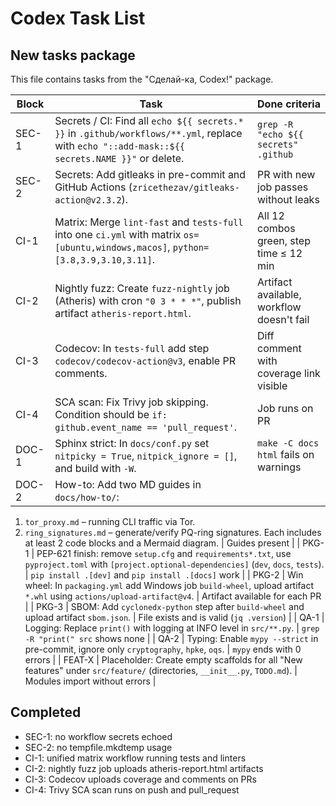 # Codex Task List

## New tasks package

This file contains tasks from the "Сделай-ка, Codex!" package.

| Block | Task | Done criteria |
| --- | --- | --- |
| SEC-1 | Secrets / CI: Find all `echo ${{ secrets.* }}` in `.github/workflows/**.yml`, replace with `echo "::add-mask::${{ secrets.NAME }}"` or delete. | `grep -R "echo ${{ secrets" .github` |
| SEC-2 | Secrets: Add gitleaks in pre-commit and GitHub Actions (`zricethezav/gitleaks-action@v2.3.2`). | PR with new job passes without leaks |
| CI-1 | Matrix: Merge `lint-fast` and `tests-full` into one `ci.yml` with matrix `os=[ubuntu,windows,macos]`, `python=[3.8,3.9,3.10,3.11]`. | All 12 combos green, step time ≤ 12 min |
| CI-2 | Nightly fuzz: Create `fuzz-nightly` job (Atheris) with cron `"0 3 * * *"`, publish artifact `atheris-report.html`. | Artifact available, workflow doesn't fail |
| CI-3 | Codecov: In `tests-full` add step `codecov/codecov-action@v3`, enable PR comments. | Diff comment with coverage link visible |
| CI-4 | SCA scan: Fix Trivy job skipping. Condition should be `if: github.event_name == 'pull_request'`. | Job runs on PR |
| DOC-1 | Sphinx strict: In `docs/conf.py` set `nitpicky = True`, `nitpick_ignore = []`, and build with `-W`. | `make -C docs html` fails on warnings |
| DOC-2 | How-to: Add two MD guides in `docs/how-to/`:
 1. `tor_proxy.md` – running CLI traffic via Tor.
 2. `ring_signatures.md` – generate/verify PQ-ring signatures.
 Each includes at least 2 code blocks and a Mermaid diagram. | Guides present |
| PKG-1 | PEP-621 finish: remove `setup.cfg` and `requirements*.txt`, use `pyproject.toml` with `[project.optional-dependencies]` (`dev`, `docs`, `tests`). | `pip install .[dev]` and `pip install .[docs]` work |
| PKG-2 | Win wheel: In `packaging.yml` add Windows job `build-wheel`, upload artifact `*.whl` using `actions/upload-artifact@v4`. | Artifact available for each PR |
| PKG-3 | SBOM: Add `cyclonedx-python` step after `build-wheel` and upload artifact `sbom.json`. | File exists and is valid (`jq .version`) |
| QA-1 | Logging: Replace `print()` with logging at INFO level in `src/**.py`. | `grep -R "print(" src` shows none |
| QA-2 | Typing: Enable `mypy --strict` in pre-commit, ignore only `cryptography`, `hpke`, `oqs`. | `mypy` ends with 0 errors |
| FEAT-X | Placeholder: Create empty scaffolds for all "New features" under `src/feature/` (directories, `__init__.py`, `TODO.md`). | Modules import without errors |

## Completed
- SEC-1: no workflow secrets echoed
- SEC-2: no tempfile.mkdtemp usage
- CI-1: unified matrix workflow running tests and linters
- CI-2: nightly fuzz job uploads atheris-report.html artifacts
- CI-3: Codecov uploads coverage and comments on PRs
- CI-4: Trivy SCA scan runs on push and pull_request
